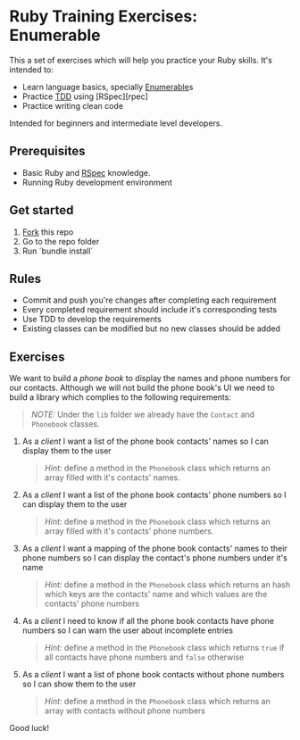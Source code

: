 Ruby Training Exercises: Enumerable
===================================

This a set of exercises which will help you practice your Ruby skills. It's
intended to:

- Learn language basics, specially [Enumerable][enumerable]s
- Practice [TDD][tdd] using [RSpec][rpec]
- Practice writing clean code

Intended for beginners and intermediate level developers.

Prerequisites
-------------

- Basic Ruby and [RSpec][rspec] knowledge.
- Running Ruby development environment

Get started
-----------

1. [Fork][github-fork] this repo
1. Go to the repo folder
1. Run ´bundle install´

Rules
-----

- Commit and push you're changes after completing each requirement
- Every completed requirement should include it's corresponding tests
- Use TDD to develop the requirements
- Existing classes can be modified but no new classes should be added

Exercises
---------

We want to build a *phone book* to display the names and phone numbers for our
contacts. Although we will not build the phone book's UI we need to build a
library which complies to the following requirements:

> *NOTE:* Under the `lib` folder we already have the `Contact` and `Phonebook`
> classes.

1. As a _client_ I want a list of the phone book contacts' names so I can
   display them to the user

   > *Hint:* define a method in the `Phonebook` class which returns an array
   > filled with it's contacts' names.

1. As a _client_ I want a list of the phone book contacts' phone numbers so I
   can display them to the user

   > *Hint:* define a method in the `Phonebook` class which returns an array
   > filled with it's contacts' phone numbers.

1. As a _client_ I want a mapping of the phone book contacts' names to their
   phone numbers so I can display the contact's phone numbers under it's name

   > *Hint:* define a method in the `Phonebook` class which returns an hash
   > which keys are the contacts' name and which values are the contacts' phone
   > numbers

1. As a _client_ I need to know if all the phone book contacts have phone
   numbers so I can warn the user about incomplete entries

   > *Hint:* define a method in the `Phonebook` class which returns `true` if
   > all contacts have phone numbers and `false` otherwise

1. As a _client_ I want a list of phone book contacts without phone numbers so I
   can show them to the user

   > *Hint:* define a method in the `Phonebook` class which returns an array
   > with contacts without phone numbers

Good luck!

[enumerable]: http://ruby-doc.org/core-2.1.0/Enumerable.html
[tdd]: http://en.wikipedia.org/wiki/Test-driven_development
[rspec]: http://rspec.info/
[github-fork]: https://help.github.com/articles/fork-a-repo
